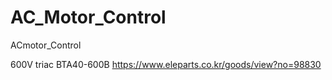 # AC_Motor_Control
ACmotor_Control

600V triac BTA40-600B
https://www.eleparts.co.kr/goods/view?no=98830
